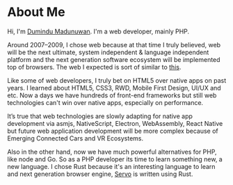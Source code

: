 # About Me

Hi,
I'm [Dumindu Madunuwan](https://lk.linkedin.com/in/dumindunuwan). I'm a web developer, mainly PHP.  

Around 2007–2009, I chose web because at that time I truly believed, web will be the next ultimate, system independent & language independent platform and the next generation software ecosystem will be implemented top of browsers. The web I expected is sort of similar to [this](https://youtu.be/FZ-zvx1QCcA).

Like some of web developers, I truly bet on HTML5 over native apps on past years. I learned about HTML5, CSS3, RWD, Mobile First Design, UI/UX and etc. Now a days we have hundreds of front-end frameworks but still web technologies can't win over native apps, especially on performance.

It’s true that web technologies are slowly adapting for native app development via asmjs, NativeScript, Electron, WebAssembly, React Native but future web application development will be more complex because of Emerging Connected Cars and VR Ecosystems.

Also in the other hand, now we have much powerful alternatives for PHP, like node and Go. So as a PHP developer its time to learn something new, a new language. I chose Rust because it's an interesting language to learn and next generation browser engine, [Servo](https://servo.org/) is written using Rust. 